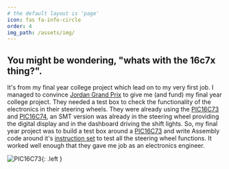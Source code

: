 ```yaml
---
# the default layout is 'page'
icon: fas fa-info-circle
order: 4
img_path: /assets/img/
---
```


## You might be wondering, "whats with the 16c7x thing?".

It's from my final year college project which lead on to my very first job.
I managed to convince [Jordan Grand Prix](https://en.wikipedia.org/wiki/Jordan_Grand_Prix) to give me (and fund) my final year college project. They needed a test box to check the functionality of the electronics in their steering wheels. They were already using the [PIC16C73](https://www.microchip.com/wwwproducts/ProductCompare/PIC16C73/PIC16F74) and [PIC16C74](https://www.microchip.com/wwwproducts/ProductCompare/PIC16C73/PIC16F74), an SMT version was already in the steering wheel providing the digital display and in the dashboard driving the shift lights. So, my final year project was to build a test box around a [PIC16C73](https://www.microchip.com/wwwproducts/ProductCompare/PIC16C73/PIC16F74) and write Assembly code around it's [instruction set](https://ww1.microchip.com/downloads/en/DeviceDoc/31029a.pdf) to test all the steering wheel functions. It worked well enough that they gave me job as an electronics engineer.

![PIC16C73](pic16c73.jpeg){: .left }
